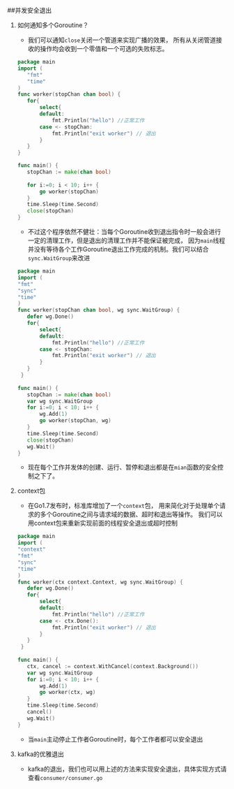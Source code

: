 ##并发安全退出
1. 如何通知多个Goroutine？

    - 我们可以通知`close`关闭一个管道来实现广播的效果，
    所有从关闭管道接收的操作均会收到一个零值和一个可选的失败标志。
    ```go
    package main
    import (
       "fmt"
       "time"
    )
    func worker(stopChan chan bool) {
       for{
           select{
           default:
               fmt.Println("hello") //正常工作
           case <- stopChan:
               fmt.Println("exit worker") // 退出
           }   
       }   
    }
   
    func main() {
       stopChan := make(chan bool)
       
       for i:=0; i < 10; i++ {
           go worker(stopChan)
       }
       time.Sleep(time.Second)
       close(stopChan)
    }
    ```
    - 不过这个程序依然不健壮：当每个Goroutine收到退出指令时一般会进行一定的清理工作，但是退出的清理工作并不能保证被完成，
    因为`main`线程并没有等待各个工作Goroutine退出工作完成的机制。我们可以结合`sync.WaitGroup`来改进
    ```go
    package main
    import (   
    "fmt"
    "sync"
    "time"
    )
    func worker(stopChan chan bool, wg sync.WaitGroup) {
       defer wg.Done()
       for{
           select{
           default:
               fmt.Println("hello") //正常工作
           case <- stopChan:
               fmt.Println("exit worker") // 退出
           }   
       }   
     }
       
    func main() {
       stopChan := make(chan bool)
       var wg sync.WaitGroup
       for i:=0; i < 10; i++ {
           wg.Add(1)
           go worker(stopChan, wg)
       }
       time.Sleep(time.Second)
       close(stopChan)
       wg.Wait()
    }
    ```
    - 现在每个工作并发体的创建、运行、暂停和退出都是在`mian`函数的安全控制之下了。
2. context包
    - 在Go1.7发布时，标准库增加了一个`context`包，
    用来简化对于处理单个请求的多个Goroutine之间与请求域的数据、超时和退出等操作。
    我们可以用context包来重新实现前面的线程安全退出或超时控制
    ```go
    package main
    import ( 
    "context"  
    "fmt"
    "sync"
    "time"
    )
    func worker(ctx context.Context, wg sync.WaitGroup) {
       defer wg.Done()
       for{
           select{
           default:
               fmt.Println("hello") //正常工作
           case <- ctx.Done():
               fmt.Println("exit worker") // 退出
           }   
       }   
     }
       
    func main() {
       ctx, cancel := context.WithCancel(context.Background())
       var wg sync.WaitGroup
       for i:=0; i < 10; i++ {
           wg.Add(1)
           go worker(ctx, wg)
       }
       time.Sleep(time.Second)
       cancel()
       wg.Wait()
    }
    ```
   - 当`main`主动停止工作者Goroutine时，每个工作者都可以安全退出
   
3. kafka的优雅退出

    - kafka的退出，我们也可以用上述的方法来实现安全退出，具体实现方式请查看`consumer/consumer.go`